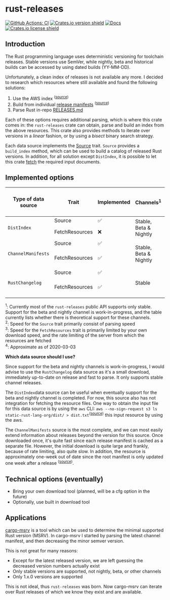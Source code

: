 # rust-releases

[![GitHub Actions: CI](https://github.com/foresterre/rust-releases/actions/workflows/ci.yml/badge.svg)](https://github.com/foresterre/rust-releases/actions/workflows/ci.yml)
[![Crates.io version shield](https://img.shields.io/crates/v/rust-releases.svg)](https://crates.io/crates/rust-releases)
[![Docs](https://docs.rs/rust-releases/badge.svg)](https://docs.rs/rust-releases)
[![Crates.io license shield](https://img.shields.io/crates/l/rust-releases.svg)](https://crates.io/crates/rust-releases)

## Introduction

The Rust programming language uses deterministic versioning for toolchain releases. Stable versions use SemVer, 
while nightly, beta and historical builds can be accessed by using dated builds (YY-MM-DD).

Unfortunately, a clean index of releases is not available any more. I decided to research which resources where still available
and found the following solutions:
    
  1) Use the AWS index <sup>(<a href="https://github.com/rust-lang/rust/issues/56971#issuecomment-527199391">source</a>)</sup>
  2) Build from individual [release manifests](https://static.rust-lang.org/manifests.txt) <sup>(<a href="https://github.com/rust-lang/rust/issues/56971#issuecomment-527199391">source</a>)</sup>
  3) Parse Rust in-repo [RELEASES.md](https://raw.githubusercontent.com/rust-lang/rust/master/RELEASES.md)

Each of these options requires additional parsing, which is where this crate comes in: the `rust-releases` crate
can obtain, parse and build an index from the above resources. This crate also provides methods to iterate over versions 
in a _linear_ fashion, or by using a _bisect_ binary search strategy.

Each data source implements the [Source](https://docs.rs/rust-releases/latest/rust_releases/source/trait.Source.html) trait.  `Source` provides a `build_index` method, which can be used to
build a catalog of released Rust versions. In addition, for all solution except `DistIndex`, it is possible to let this crate
[fetch](https://docs.rs/rust-releases/latest/rust_releases/source/trait.FetchResources.html) the required input documents. 

## Implemented options

<table>
<thead>
     <tr>
          <th>Type of data source</th>
          <th>Trait</th>
          <th>Implemented</th>
          <th>Channels<sup>1</sup></th>
          <th>Speed<sup>2, 3</sup></th>
          <th>On disk cache size<sup>4</sup></th>
          <th>Notes</th>
     </tr>
</thead>
<tbody>
     <tr>
          <td rowspan="2"><code>DistIndex</code></td>
          <td>Source</td>
          <td>✅</td>
          <td rowspan="2">Stable, Beta & Nightly</td>
          <td>Fast</td>
          <td>-</td>
          <td rowspan="2"></td>
     </tr>
     <tr>
          <td>FetchResources</td>
          <td>❌</td>
          <td>Slow (~1 minute)</td>
          <td>~8 MB</td>
     </tr>
     <tr>
          <td rowspan="2"><code>ChannelManifests</code></td>
          <td>Source</td>
          <td>✅</td>
          <td rowspan="2">Stable, Beta & Nightly</td>
          <td>Medium</td>
          <td>-</td>
          <td rowspan="2">Once cached, much faster</td>
     </tr>
     <tr>
          <td>FetchResources</td>
          <td>✅</td>
          <td>Extremely slow (~1 hour)</td>
          <td>~418 MB</td>
     </tr>
     <tr>
          <td rowspan="2"><code>RustChangelog</code></td>
          <td>Source</td>
          <td>✅</td>
          <td rowspan="2">Stable</td>
          <td>Fast</td>
          <td>-</td>
          <td rowspan="2"></td>
     </tr>
     <tr>
          <td>FetchResources</td>
          <td>✅</td>
          <td>Instant (<1 second)</td>
          <td>~491 KB</td>
     </tr>
</tbody>
</table>

<sup>1</sup>: Currently most of the `rust-releases` public API supports only stable. Support for the beta and nightly channel is work-in-progress, and the table currently lists whether there is theoretical support for these channels.<br> 
<sup>2</sup>: Speed for the `Source` trait primarily consist of parsing speed<br> 
<sup>3</sup>: Speed for the `FetchResources` trait is primarily limited by your own download speed, and the rate limiting of the server from which the resources are fetched<br>
<sup>4</sup>: Approximate as of 2020-03-03 <br>

**Which data source should I use?**

Since support for the beta and nightly channels is work-in-progress, I would advise to use the `RustChangelog` data source as it's
a small download, immediately up-to-date on release and fast to parse. It only supports stable channel releases.

The `DistIndex`data source can be useful when eventually support for the beta and nightly channel is completed. For now, this source
also has not integration for fetching the resource files. One way to obtain the input file for this data source is by using the `aws` CLI:
`aws --no-sign-request s3 ls static-rust-lang-org/dist/ > dist.txt`<sup>(<a href="https://github.com/rust-lang/rust/issues/56971#issuecomment-527199391">source</a>)</sup> this input resource by using the aws.

The `ChannelManifests` source is the most complete, and we can most easily extend information about releases beyond the version
for this source. Once downloaded once, it's quite fast since each release manifest is cached as a separate file. 
However, the initial download is quite large and frankly, because of rate limiting, also quite slow. In addition,
the resource is approximately one-week out of date since the root manifest is only updated one week after a release <sup>(<a href="https://github.com/rust-lang/rust/issues/56971#issuecomment-527199391">source</a>)</sup>.

## Technical options (eventually)

* Bring your own download tool (planned, will be a cfg option in the future)
* Optionally, use built in download tool

## Applications

[cargo-msrv](https://github.com/foresterre/cargo-msrv) is a tool which can be used to determine the minimal supported Rust version (MSRV).
In cargo-msrv I started by parsing the latest channel manifest, and then decreasing the minor semver version.

This is not great for many reasons:
* Except for the latest released version, we are left guessing the decreased version numbers
  actually exist
* Only stable versions are supported, not nightly, beta, or other channels
* Only 1.x.0 versions are supported

This is not ideal, thus `rust-releases` was born. Now cargo-msrv can iterate over Rust releases of which we know they exist and are available.